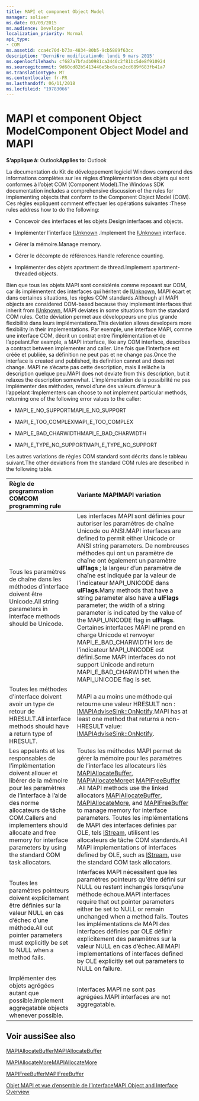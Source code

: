 ```yaml
---
title: MAPI et component Object Model
manager: soliver
ms.date: 03/09/2015
ms.audience: Developer
localization_priority: Normal
api_type:
- COM
ms.assetid: cca4c70d-b73a-4834-80b5-9cb5889f63cc
description: 'Derni�re modification�: lundi 9 mars 2015'
ms.openlocfilehash: cf687a7bfadb0981ca3440c2f81bc5de8f910924
ms.sourcegitcommit: 9d60cd82b5413446e5bc8ace2cd689f683fb41a7
ms.translationtype: MT
ms.contentlocale: fr-FR
ms.lasthandoff: 06/11/2018
ms.locfileid: "19783066"
---
```

# <a name="component-object-model-and-mapi"></a><span data-ttu-id="8e942-103">MAPI et component Object Model</span><span class="sxs-lookup"><span data-stu-id="8e942-103">Component Object Model and MAPI</span></span>

  
  
<span data-ttu-id="8e942-104">**S’applique à**: Outlook</span><span class="sxs-lookup"><span data-stu-id="8e942-104">**Applies to**: Outlook</span></span> 
  
<span data-ttu-id="8e942-105">La documentation du Kit de développement logiciel Windows comprend des informations complètes sur les règles d’implémentation des objets qui sont conformes à l’objet COM (Component Model).</span><span class="sxs-lookup"><span data-stu-id="8e942-105">The Windows SDK documentation includes a comprehensive discussion of the rules for implementing objects that conform to the Component Object Model (COM).</span></span> <span data-ttu-id="8e942-106">Ces règles expliquent comment effectuer les opérations suivantes :</span><span class="sxs-lookup"><span data-stu-id="8e942-106">These rules address how to do the following:</span></span>
  
- <span data-ttu-id="8e942-107">Concevoir des interfaces et les objets.</span><span class="sxs-lookup"><span data-stu-id="8e942-107">Design interfaces and objects.</span></span>
    
- <span data-ttu-id="8e942-108">Implémenter l’interface [IUnknown](http://msdn.microsoft.com/fr-fr/library/ms680509%28VS.85%29.aspx) .</span><span class="sxs-lookup"><span data-stu-id="8e942-108">Implement the [IUnknown](http://msdn.microsoft.com/fr-fr/library/ms680509%28VS.85%29.aspx) interface.</span></span> 
    
- <span data-ttu-id="8e942-109">Gérer la mémoire.</span><span class="sxs-lookup"><span data-stu-id="8e942-109">Manage memory.</span></span>
    
- <span data-ttu-id="8e942-110">Gérer le décompte de références.</span><span class="sxs-lookup"><span data-stu-id="8e942-110">Handle reference counting.</span></span>
    
- <span data-ttu-id="8e942-111">Implémenter des objets apartment de thread.</span><span class="sxs-lookup"><span data-stu-id="8e942-111">Implement apartment-threaded objects.</span></span>
    
<span data-ttu-id="8e942-112">Bien que tous les objets MAPI sont considérés comme reposant sur COM, car ils implémentent des interfaces qui héritent de [IUnknown](http://msdn.microsoft.com/fr-fr/library/ms680509%28VS.85%29.aspx), MAPI écart et dans certaines situations, les règles COM standards.</span><span class="sxs-lookup"><span data-stu-id="8e942-112">Although all MAPI objects are considered COM-based because they implement interfaces that inherit from [IUnknown](http://msdn.microsoft.com/fr-fr/library/ms680509%28VS.85%29.aspx), MAPI deviates in some situations from the standard COM rules.</span></span> <span data-ttu-id="8e942-113">Cette déviation permet aux développeurs une plus grande flexibilité dans leurs implémentations.</span><span class="sxs-lookup"><span data-stu-id="8e942-113">This deviation allows developers more flexibility in their implementations.</span></span> <span data-ttu-id="8e942-114">Par exemple, une interface MAPI, comme une interface COM, décrit un contrat entre l’implémentation et de l’appelant.</span><span class="sxs-lookup"><span data-stu-id="8e942-114">For example, a MAPI interface, like any COM interface, describes a contract between implementer and caller.</span></span> <span data-ttu-id="8e942-115">Une fois que l’interface est créée et publiée, sa définition ne peut pas et ne change pas.</span><span class="sxs-lookup"><span data-stu-id="8e942-115">Once the interface is created and published, its definition cannot and does not change.</span></span> <span data-ttu-id="8e942-116">MAPI ne s’écarte pas cette description, mais il relâche la description quelque peu.</span><span class="sxs-lookup"><span data-stu-id="8e942-116">MAPI does not deviate from this description, but it relaxes the description somewhat.</span></span> <span data-ttu-id="8e942-117">L’implémentation de la possibilité ne pas implémenter des méthodes, renvoi d’une des valeurs d’erreur à l’appelant :</span><span class="sxs-lookup"><span data-stu-id="8e942-117">Implementers can choose to not implement particular methods, returning one of the following error values to the caller:</span></span> 
  
- <span data-ttu-id="8e942-118">MAPI_E_NO_SUPPORT</span><span class="sxs-lookup"><span data-stu-id="8e942-118">MAPI_E_NO_SUPPORT</span></span>
    
- <span data-ttu-id="8e942-119">MAPI_E_TOO_COMPLEX</span><span class="sxs-lookup"><span data-stu-id="8e942-119">MAPI_E_TOO_COMPLEX</span></span>
    
- <span data-ttu-id="8e942-120">MAPI_E_BAD_CHARWIDTH</span><span class="sxs-lookup"><span data-stu-id="8e942-120">MAPI_E_BAD_CHARWIDTH</span></span>
    
- <span data-ttu-id="8e942-121">MAPI_E_TYPE_NO_SUPPORT</span><span class="sxs-lookup"><span data-stu-id="8e942-121">MAPI_E_TYPE_NO_SUPPORT</span></span>
    
<span data-ttu-id="8e942-122">Les autres variations de règles COM standard sont décrits dans le tableau suivant.</span><span class="sxs-lookup"><span data-stu-id="8e942-122">The other deviations from the standard COM rules are described in the following table.</span></span>
  
|<span data-ttu-id="8e942-123">**Règle de programmation COM**</span><span class="sxs-lookup"><span data-stu-id="8e942-123">**COM programming rule**</span></span>|<span data-ttu-id="8e942-124">**Variante MAPI**</span><span class="sxs-lookup"><span data-stu-id="8e942-124">**MAPI variation**</span></span>|
|:-----|:-----|
|<span data-ttu-id="8e942-125">Tous les paramètres de chaîne dans les méthodes d’interface doivent être Unicode.</span><span class="sxs-lookup"><span data-stu-id="8e942-125">All string parameters in interface methods should be Unicode.</span></span>  <br/> |<span data-ttu-id="8e942-126">Les interfaces MAPI sont définies pour autoriser les paramètres de chaîne Unicode ou ANSI.</span><span class="sxs-lookup"><span data-stu-id="8e942-126">MAPI interfaces are defined to permit either Unicode or ANSI string parameters.</span></span> <span data-ttu-id="8e942-127">De nombreuses méthodes qui ont un paramètre de chaîne ont également un paramètre **ulFlags** ; la largeur d’un paramètre de chaîne est indiquée par la valeur de l’indicateur MAPI_UNICODE dans **ulFlags**.</span><span class="sxs-lookup"><span data-stu-id="8e942-127">Many methods that have a string parameter also have a **ulFlags** parameter; the width of a string parameter is indicated by the value of the MAPI_UNICODE flag in **ulFlags**.</span></span> <span data-ttu-id="8e942-128">Certaines interfaces MAPI ne prend en charge Unicode et renvoyer MAPI_E_BAD_CHARWIDTH lors de l’indicateur MAPI_UNICODE est défini.</span><span class="sxs-lookup"><span data-stu-id="8e942-128">Some MAPI interfaces do not support Unicode and return MAPI_E_BAD_CHARWIDTH when the MAPI_UNICODE flag is set.</span></span>  <br/> |
|<span data-ttu-id="8e942-129">Toutes les méthodes d’interface doivent avoir un type de retour de HRESULT.</span><span class="sxs-lookup"><span data-stu-id="8e942-129">All interface methods should have a return type of HRESULT.</span></span>  <br/> |<span data-ttu-id="8e942-130">MAPI a au moins une méthode qui retourne une valeur HRESULT non : [IMAPIAdviseSink::OnNotify](imapiadvisesink-onnotify.md).</span><span class="sxs-lookup"><span data-stu-id="8e942-130">MAPI has at least one method that returns a non-HRESULT value: [IMAPIAdviseSink::OnNotify](imapiadvisesink-onnotify.md).</span></span>  <br/> |
|<span data-ttu-id="8e942-131">Les appelants et les responsables de l’implémentation doivent allouer et libérer de la mémoire pour les paramètres de l’interface à l’aide des norme allocateurs de tâche COM.</span><span class="sxs-lookup"><span data-stu-id="8e942-131">Callers and implementers should allocate and free memory for interface parameters by using the standard COM task allocators.</span></span>  <br/> |<span data-ttu-id="8e942-132">Toutes les méthodes MAPI permet de gérer la mémoire pour les paramètres de l’interface les allocateurs liés [MAPIAllocateBuffer](mapiallocatebuffer.md), [MAPIAllocateMore](mapiallocatemore.md)et [MAPIFreeBuffer](mapifreebuffer.md) .</span><span class="sxs-lookup"><span data-stu-id="8e942-132">All MAPI methods use the linked allocators [MAPIAllocateBuffer](mapiallocatebuffer.md), [MAPIAllocateMore](mapiallocatemore.md), and [MAPIFreeBuffer](mapifreebuffer.md) to manage memory for interface parameters.</span></span> <span data-ttu-id="8e942-133">Toutes les implémentations de MAPI des interfaces définies par OLE, tels [IStream](http://msdn.microsoft.com/fr-fr/library/aa380034%28VS.85%29.aspx), utilisent les allocateurs de tâche COM standards.</span><span class="sxs-lookup"><span data-stu-id="8e942-133">All MAPI implementations of interfaces defined by OLE, such as [IStream](http://msdn.microsoft.com/fr-fr/library/aa380034%28VS.85%29.aspx), use the standard COM task allocators.</span></span>  <br/> |
|<span data-ttu-id="8e942-134">Toutes les paramètres pointeurs doivent explicitement être définies sur la valeur NULL en cas d’échec d’une méthode.</span><span class="sxs-lookup"><span data-stu-id="8e942-134">All out pointer parameters must explicitly be set to NULL when a method fails.</span></span>  <br/> |<span data-ttu-id="8e942-135">Interfaces MAPI nécessitent que les paramètres pointeurs qu'être défini sur NULL ou restent inchangés lorsqu’une méthode échoue.</span><span class="sxs-lookup"><span data-stu-id="8e942-135">MAPI interfaces require that out pointer parameters either be set to NULL or remain unchanged when a method fails.</span></span> <span data-ttu-id="8e942-136">Toutes les implémentations de MAPI des interfaces définies par OLE définir explicitement des paramètres sur la valeur NULL en cas d’échec.</span><span class="sxs-lookup"><span data-stu-id="8e942-136">All MAPI implementations of interfaces defined by OLE explicitly set out parameters to NULL on failure.</span></span>  <br/> |
|<span data-ttu-id="8e942-137">Implémenter des objets agrégées autant que possible.</span><span class="sxs-lookup"><span data-stu-id="8e942-137">Implement aggregatable objects whenever possible.</span></span>  <br/> |<span data-ttu-id="8e942-138">Interfaces MAPI ne sont pas agrégées.</span><span class="sxs-lookup"><span data-stu-id="8e942-138">MAPI interfaces are not aggregatable.</span></span>  <br/> |
   
## <a name="see-also"></a><span data-ttu-id="8e942-139">Voir aussi</span><span class="sxs-lookup"><span data-stu-id="8e942-139">See also</span></span>



[<span data-ttu-id="8e942-140">MAPIAllocateBuffer</span><span class="sxs-lookup"><span data-stu-id="8e942-140">MAPIAllocateBuffer</span></span>](mapiallocatebuffer.md)
  
[<span data-ttu-id="8e942-141">MAPIAllocateMore</span><span class="sxs-lookup"><span data-stu-id="8e942-141">MAPIAllocateMore</span></span>](mapiallocatemore.md)
  
[<span data-ttu-id="8e942-142">MAPIFreeBuffer</span><span class="sxs-lookup"><span data-stu-id="8e942-142">MAPIFreeBuffer</span></span>](mapifreebuffer.md)


[<span data-ttu-id="8e942-143">Objet MAPI et vue d’ensemble de l’Interface</span><span class="sxs-lookup"><span data-stu-id="8e942-143">MAPI Object and Interface Overview</span></span>](mapi-object-and-interface-overview.md)

